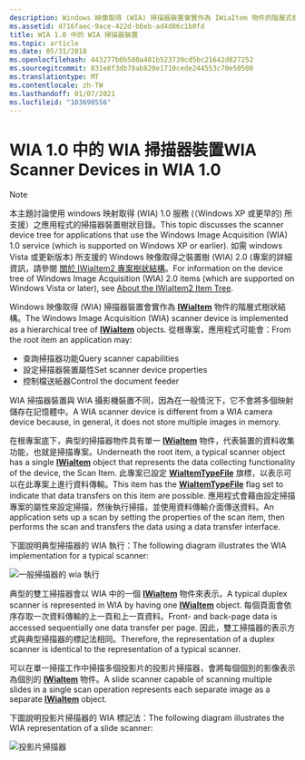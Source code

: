 ```yaml
---
description: Windows 映像取得 (WIA) 掃描器裝置會實作為 IWiaItem 物件的階層式樹狀結構。
ms.assetid: d716faec-9ace-422d-b6eb-ad4d86c1b0fd
title: WIA 1.0 中的 WIA 掃描器裝置
ms.topic: article
ms.date: 05/31/2018
ms.openlocfilehash: 443277b0b580a481b523739cd5bc21642d827252
ms.sourcegitcommit: 831e8f3db78ab820e1710cede244553c70e50500
ms.translationtype: MT
ms.contentlocale: zh-TW
ms.lasthandoff: 01/07/2021
ms.locfileid: "103690556"
---
```

# <a name="wia-scanner-devices-in-wia-10"></a><span data-ttu-id="3251d-103">WIA 1.0 中的 WIA 掃描器裝置</span><span class="sxs-lookup"><span data-stu-id="3251d-103">WIA Scanner Devices in WIA 1.0</span></span>

> [!Note]  
> <span data-ttu-id="3251d-104">本主題討論使用 windows 映射取得 (WIA) 1.0 服務 (（Windows XP 或更早的) 所支援）之應用程式的掃描器裝置樹狀目錄。</span><span class="sxs-lookup"><span data-stu-id="3251d-104">This topic discusses the scanner device tree for applications that use the Windows Image Acquisition (WIA) 1.0 service (which is supported on Windows XP or earlier).</span></span> <span data-ttu-id="3251d-105">如需 windows Vista 或更新版本) 所支援的 Windows 映像取得之裝置樹 (WIA) 2.0 (專案的詳細資訊，請參閱 [關於 IWiaItem2 專案樹狀結構](-wia-about-item-tree.md)。</span><span class="sxs-lookup"><span data-stu-id="3251d-105">For information on the device tree of Windows Image Acquisition (WIA) 2.0 items (which are supported on Windows Vista or later), see [About the IWiaItem2 Item Tree](-wia-about-item-tree.md).</span></span>

 

<span data-ttu-id="3251d-106">Windows 映像取得 (WIA) 掃描器裝置會實作為 [**IWiaItem**](/windows/desktop/api/wia_xp/nn-wia_xp-iwiaitem) 物件的階層式樹狀結構。</span><span class="sxs-lookup"><span data-stu-id="3251d-106">The Windows Image Acquisition (WIA) scanner device is implemented as a hierarchical tree of [**IWiaItem**](/windows/desktop/api/wia_xp/nn-wia_xp-iwiaitem) objects.</span></span> <span data-ttu-id="3251d-107">從根專案，應用程式可能會：</span><span class="sxs-lookup"><span data-stu-id="3251d-107">From the root item an application may:</span></span>

-   <span data-ttu-id="3251d-108">查詢掃描器功能</span><span class="sxs-lookup"><span data-stu-id="3251d-108">Query scanner capabilities</span></span>
-   <span data-ttu-id="3251d-109">設定掃描器裝置屬性</span><span class="sxs-lookup"><span data-stu-id="3251d-109">Set scanner device properties</span></span>
-   <span data-ttu-id="3251d-110">控制檔送紙器</span><span class="sxs-lookup"><span data-stu-id="3251d-110">Control the document feeder</span></span>

<span data-ttu-id="3251d-111">WIA 掃描器裝置與 WIA 攝影機裝置不同，因為在一般情況下，它不會將多個映射儲存在記憶體中。</span><span class="sxs-lookup"><span data-stu-id="3251d-111">A WIA scanner device is different from a WIA camera device because, in general, it does not store multiple images in memory.</span></span>

<span data-ttu-id="3251d-112">在根專案底下，典型的掃描器物件具有單一 [**IWiaItem**](/windows/desktop/api/wia_xp/nn-wia_xp-iwiaitem) 物件，代表裝置的資料收集功能，也就是掃描專案。</span><span class="sxs-lookup"><span data-stu-id="3251d-112">Underneath the root item, a typical scanner object has a single [**IWiaItem**](/windows/desktop/api/wia_xp/nn-wia_xp-iwiaitem) object that represents the data collecting functionality of the device, the Scan Item.</span></span> <span data-ttu-id="3251d-113">此專案已設定 [**WiaItemTypeFile**](-wia-wia-item-type-flags.md) 旗標，以表示可以在此專案上進行資料傳輸。</span><span class="sxs-lookup"><span data-stu-id="3251d-113">This item has the [**WiaItemTypeFile**](-wia-wia-item-type-flags.md) flag set to indicate that data transfers on this item are possible.</span></span> <span data-ttu-id="3251d-114">應用程式會藉由設定掃描專案的屬性來設定掃描，然後執行掃描，並使用資料傳輸介面傳送資料。</span><span class="sxs-lookup"><span data-stu-id="3251d-114">An application sets up a scan by setting the properties of the scan item, then performs the scan and transfers the data using a data transfer interface.</span></span>

<span data-ttu-id="3251d-115">下圖說明典型掃描器的 WIA 執行：</span><span class="sxs-lookup"><span data-stu-id="3251d-115">The following diagram illustrates the WIA implementation for a typical scanner:</span></span>

![一般掃描器的 wia 執行](images/wiscantr.gif)

<span data-ttu-id="3251d-117">典型的雙工掃描器會以 WIA 中的一個 [**IWiaItem**](/windows/desktop/api/wia_xp/nn-wia_xp-iwiaitem) 物件來表示。</span><span class="sxs-lookup"><span data-stu-id="3251d-117">A typical duplex scanner is represented in WIA by having one [**IWiaItem**](/windows/desktop/api/wia_xp/nn-wia_xp-iwiaitem) object.</span></span> <span data-ttu-id="3251d-118">每個頁面會依序存取一次資料傳輸的上一頁和上一頁資料。</span><span class="sxs-lookup"><span data-stu-id="3251d-118">Front- and back-page data is accessed sequentially one data transfer per page.</span></span> <span data-ttu-id="3251d-119">因此，雙工掃描器的表示方式與典型掃描器的標記法相同。</span><span class="sxs-lookup"><span data-stu-id="3251d-119">Therefore, the representation of a duplex scanner is identical to the representation of a typical scanner.</span></span>

<span data-ttu-id="3251d-120">可以在單一掃描工作中掃描多個投影片的投影片掃描器，會將每個個別的影像表示為個別的 [**IWiaItem**](/windows/desktop/api/wia_xp/nn-wia_xp-iwiaitem) 物件。</span><span class="sxs-lookup"><span data-stu-id="3251d-120">A slide scanner capable of scanning multiple slides in a single scan operation represents each separate image as a separate [**IWiaItem**](/windows/desktop/api/wia_xp/nn-wia_xp-iwiaitem) object.</span></span>

<span data-ttu-id="3251d-121">下圖說明投影片掃描器的 WIA 標記法：</span><span class="sxs-lookup"><span data-stu-id="3251d-121">The following diagram illustrates the WIA representation of a slide scanner:</span></span>

![投影片掃描器](images/wislscan.gif)

 

 



